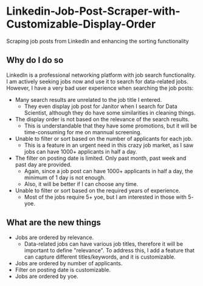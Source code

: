 # Linkedin-Job-Post-Scraper-with-Customizable-Display-Order
Scraping job posts from LinkedIn and enhancing the sorting functionality

## Why do I do so
LinkedIn is a professional networking platform with job search functionality. I am actively seeking jobs now and use it to search for data-related jobs. However, I have a very bad user experience when searching the job posts:

- Many search results are unrelated to the job title I entered.
  - They even display job post for Janitor when I search for Data Scientist, although they do have some similarities in cleaning things.
- The display order is not based on the relevance of the search results.
  - This is understandable that they have some promotions, but it will be time-consuming for me on mannual screening.
- Unable to filter or sort based on the number of applicants for each job.
  - This is a feature in an urgent need in this crazy job market, as I saw jobs can have 1000+ applicants in half a day.
- The filter on posting date is limited. Only past month, past week and past day are provided.
  - Again, since a job post can have 1000+ applicants in half a day, the minimum of 1 day is not enough.
  - Also, it will be better if I can choose any time.
- Unable to filter or sort based on the required years of experience.
  - Most of the jobs require 5+ yoe, but I am interested in those with 5- yoe.

## What are the new things
- Jobs are ordered by relevance.
  - Data-related jobs can have various job titles, therefore it will be important to define "relevance". To address this, I add a feature that can capture different titles/keywords, and it is customizable.
- Jobs are ordered by number of applicants.
- Filter on posting date is customizable.
- Jobs are ordered by yoe.
